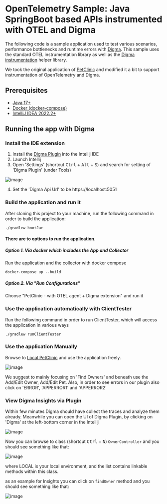 # OpenTelemetry Sample: Java SpringBoot based APIs instrumented with OTEL and Digma

The following code is a sample application used to test various scenarios, performance bottlenecks and runtime errors with [Digma](https://github.com/digma-ai/digma). This sample uses the standard OTEL instrumentation library as well as the [Digma instrumentation](https://github.com/digma-ai/otel-java-instrumentation/blob/main/instrumentation/spring/spring-boot-autoconfigure/) helper library. 

We took the original application of [PetClinic](https://github.com/spring-projects/spring-petclinic) and modified it a bit to support instrumentation of OpenTelemetry and Digma.

## Prerequisites

- [Java 17+](https://www.oracle.com/sa/java/technologies/javase/jdk11-archive-downloads.html)
- [Docker (docker-compose)](https://www.docker.com/)
- [IntelliJ IDEA 2022.2+](https://www.jetbrains.com/idea/download)

## Running the app with Digma

### Install the IDE extension

1. Install the [Digma Plugin](https://plugins.jetbrains.com/plugin/19470-digma-continuous-feedback) into the Intellij IDE
2. Launch Intellij
3. Open 'Settings' (shortcut <kbd>Ctrl</kbd> + <kbd>Alt</kbd> + <kbd>S</kbd>) and search for setting of 'Digma Plugin' (under Tools) 

![image](https://user-images.githubusercontent.com/104715391/203003539-3d450c45-9811-4fc0-9188-d2fda3d4f18c.png)

4. Set the 'Digma Api Url' to be https://localhost:5051

### Build the application and run it

After cloning this project to your machine, run the following command in order to build the application:

```shell
./gradlew bootJar
```

#### There are to options to run the application.

##### Option 1. Via docker which includes the App and Collector

Run the application and the collector with docker compose

```shell
docker-compose up --build
```

##### Option 2. Via "Run Configurations"

Choose "PetClinic - with OTEL agent + Digma extension" and run it

### Use the application automatically with ClientTester

Run the following command in order to run ClientTester, which will access the application in various ways

```shell
./gradlew runClientTester
```

### Use the application Manually

Browse to [Local PetClinic](http://localhost:9753/) and use the application freely.

![image](https://user-images.githubusercontent.com/104715391/203006282-b1db606f-1e92-46cd-8a62-40a96d80d7d6.png)

We suggest to mainly focusing on 'Find Owners' and beneath use the Add/Edit Owner, Add/Edit Pet.
Also, in order to see errors in our plugin also click on 'ERROR', 'APPERROR1' and 'APPERROR2' 

### View Digma Insights via Plugin

Within few minutes Digma should have collect the traces and analyze them already.
Meanwhile you can open the UI of Digma Plugin, by clicking on 'Digma' at the left-bottom corner in the Intellij

![image](https://user-images.githubusercontent.com/104715391/203008076-9c8aac11-e499-4a2d-a003-d33ada281fde.png)

Now you can browse to class (shortcut <kbd>Ctrl</kbd> + <kbd>N</kbd>) `OwnerController` and you should see something like that:

![image](https://user-images.githubusercontent.com/104715391/203009185-408f35c0-b7f8-4257-9144-baf0a624a22c.png)

where LOCAL is your local environment, and the list contains linkable methods within this class.

as an example for Insights you can click on `findOwner` method and you should see something like that:

![image](https://user-images.githubusercontent.com/104715391/203009907-248b01b5-b054-4708-b457-753ef9f416fa.png)
